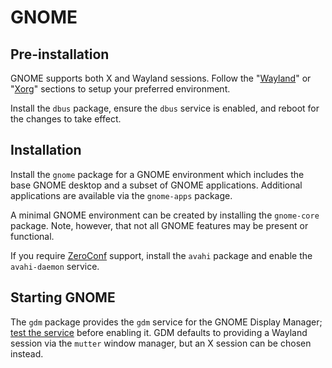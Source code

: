 # GNOME

## Pre-installation

GNOME supports both X and Wayland sessions. Follow the "[Wayland](./wayland.md)"
or "[Xorg](./xorg.md)" sections to setup your preferred environment.

Install the `dbus` package, ensure the `dbus` service is enabled, and reboot for
the changes to take effect.

## Installation

Install the `gnome` package for a GNOME environment which includes the base
GNOME desktop and a subset of GNOME applications. Additional applications are
available via the `gnome-apps` package.

A minimal GNOME environment can be created by installing the `gnome-core`
package. Note, however, that not all GNOME features may be present or
functional.

If you require [ZeroConf](http://www.zeroconf.org/) support, install the `avahi`
package and enable the `avahi-daemon` service.

## Starting GNOME

The `gdm` package provides the `gdm` service for the GNOME Display Manager;
[test the service](../services/index.md#testing-services) before enabling it.
GDM defaults to providing a Wayland session via the `mutter` window manager, but
an X session can be chosen instead.
